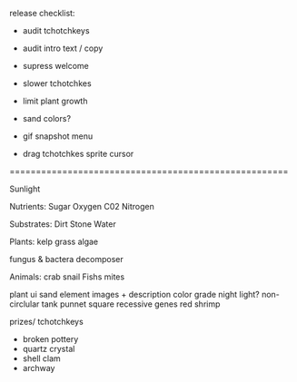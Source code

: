 release checklist:

- audit tchotchkeys
- audit intro text / copy

- supress welcome
- slower tchotchkes

- limit plant growth
- sand colors?

- gif snapshot menu
- drag tchotchkes sprite cursor

=====================================================

Sunlight

Nutrients:
Sugar
Oxygen
C02
Nitrogen

Substrates:
Dirt
Stone
Water

Plants:
kelp
grass
algae

fungus & bactera
decomposer

Animals:
crab
snail
Fishs
mites

plant
ui
sand
element images + description
color grade
night light?
non-circlular tank
punnet square recessive genes red shrimp

prizes/ tchotchkeys

- broken pottery
- quartz crystal
- shell clam
- archway
